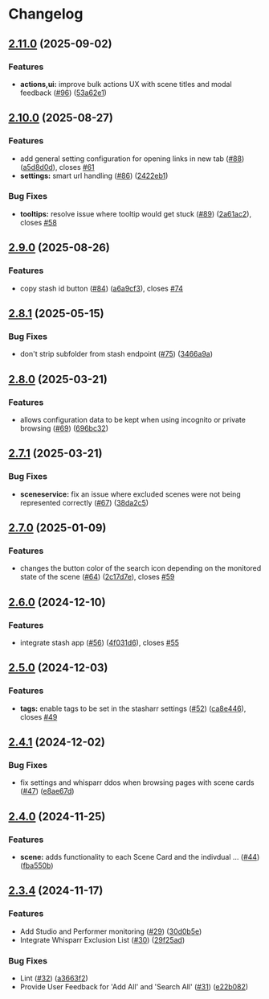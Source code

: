 # Changelog

## [2.11.0](https://github.com/enymawse/stasharr/compare/v2.10.0...v2.11.0) (2025-09-02)


### Features

* **actions,ui:** improve bulk actions UX with scene titles and modal feedback ([#96](https://github.com/enymawse/stasharr/issues/96)) ([53a62e1](https://github.com/enymawse/stasharr/commit/53a62e1034f1e756e2a3c7f94685a4c2987f50c7))

## [2.10.0](https://github.com/enymawse/stasharr/compare/v2.9.0...v2.10.0) (2025-08-27)


### Features

* add general setting configuration for opening links in new tab ([#88](https://github.com/enymawse/stasharr/issues/88)) ([a5d8d0d](https://github.com/enymawse/stasharr/commit/a5d8d0dd2782d15b5be7f75655a31f9d1cf0a4e2)), closes [#61](https://github.com/enymawse/stasharr/issues/61)
* **settings:** smart url handling ([#86](https://github.com/enymawse/stasharr/issues/86)) ([2422eb1](https://github.com/enymawse/stasharr/commit/2422eb19eac1807c49e945986f170adc014e7604))


### Bug Fixes

* **tooltips:** resolve issue where tooltip would get stuck ([#89](https://github.com/enymawse/stasharr/issues/89)) ([2a61ac2](https://github.com/enymawse/stasharr/commit/2a61ac24b85d3475f2cee3bae2ad8fb95e609745)), closes [#58](https://github.com/enymawse/stasharr/issues/58)

## [2.9.0](https://github.com/enymawse/stasharr/compare/v2.8.1...v2.9.0) (2025-08-26)


### Features

* copy stash id button ([#84](https://github.com/enymawse/stasharr/issues/84)) ([a6a9cf3](https://github.com/enymawse/stasharr/commit/a6a9cf3719c61f1e44462f58fa275a41401bd4e6)), closes [#74](https://github.com/enymawse/stasharr/issues/74)

## [2.8.1](https://github.com/enymawse/stasharr/compare/v2.8.0...v2.8.1) (2025-05-15)


### Bug Fixes

* don't strip subfolder from stash endpoint ([#75](https://github.com/enymawse/stasharr/issues/75)) ([3466a9a](https://github.com/enymawse/stasharr/commit/3466a9af92f6bcbbadf8f2650748c85bba305564))

## [2.8.0](https://github.com/enymawse/stasharr/compare/v2.7.1...v2.8.0) (2025-03-21)


### Features

* allows configuration data to be kept when using incognito or private browsing ([#69](https://github.com/enymawse/stasharr/issues/69)) ([696bc32](https://github.com/enymawse/stasharr/commit/696bc32bf779c62a31d20496621d79af79d18d49))

## [2.7.1](https://github.com/enymawse/stasharr/compare/v2.7.0...v2.7.1) (2025-03-21)


### Bug Fixes

* **sceneservice:** fix an issue where excluded scenes were not being represented correctly ([#67](https://github.com/enymawse/stasharr/issues/67)) ([38da2c5](https://github.com/enymawse/stasharr/commit/38da2c539edabbd9d69f7e8ecfe8ec5f2680955f))

## [2.7.0](https://github.com/enymawse/stasharr/compare/v2.6.0...v2.7.0) (2025-01-09)


### Features

* changes the button color of the search icon depending on the monitored state of the scene ([#64](https://github.com/enymawse/stasharr/issues/64)) ([2c17d7e](https://github.com/enymawse/stasharr/commit/2c17d7e5e5debdc7893fb0f4e2fcd4aca1121eb9)), closes [#59](https://github.com/enymawse/stasharr/issues/59)

## [2.6.0](https://github.com/enymawse/stasharr/compare/v2.5.0...v2.6.0) (2024-12-10)


### Features

* integrate stash app ([#56](https://github.com/enymawse/stasharr/issues/56)) ([4f031d6](https://github.com/enymawse/stasharr/commit/4f031d65223232ab072b7bb428536b74f87a9816)), closes [#55](https://github.com/enymawse/stasharr/issues/55)

## [2.5.0](https://github.com/enymawse/stasharr/compare/v2.4.1...v2.5.0) (2024-12-03)


### Features

* **tags:** enable tags to be set in the stasharr settings ([#52](https://github.com/enymawse/stasharr/issues/52)) ([ca8e446](https://github.com/enymawse/stasharr/commit/ca8e446dd3df9fe5f92b462f312f90e5ad743964)), closes [#49](https://github.com/enymawse/stasharr/issues/49)

## [2.4.1](https://github.com/enymawse/stasharr/compare/v2.4.0...v2.4.1) (2024-12-02)


### Bug Fixes

* fix settings and whisparr ddos when browsing pages with scene cards ([#47](https://github.com/enymawse/stasharr/issues/47)) ([e8ae67d](https://github.com/enymawse/stasharr/commit/e8ae67d02bb156b5c87c6a002834a0e7309da833))

## [2.4.0](https://github.com/enymawse/stasharr/compare/v2.3.4...v2.4.0) (2024-11-25)


### Features

* **scene:** adds functionality to each Scene Card and the indivdual … ([#44](https://github.com/enymawse/stasharr/issues/44)) ([fba550b](https://github.com/enymawse/stasharr/commit/fba550b21c31aabeeda997ce477a8fd83a34dbbc))

## [2.3.4](https://github.com/enymawse/stasharr/compare/v2.3.3...v2.3.4) (2024-11-17)


### Features

* Add Studio and Performer monitoring ([#29](https://github.com/enymawse/stasharr/issues/29)) ([30d0b5e](https://github.com/enymawse/stasharr/commit/30d0b5eaa0bdbf0f975d0655e168c85b768046d1))
* Integrate Whisparr Exclusion List ([#30](https://github.com/enymawse/stasharr/issues/30)) ([29f25ad](https://github.com/enymawse/stasharr/commit/29f25adf95d768668c2fea08f772027f5bad7da0))


### Bug Fixes

* Lint ([#32](https://github.com/enymawse/stasharr/issues/32)) ([a3663f2](https://github.com/enymawse/stasharr/commit/a3663f26e4b46a36b8389c900b2b717e6cff8354))
* Provide User Feedback for 'Add All' and 'Search All' ([#31](https://github.com/enymawse/stasharr/issues/31)) ([e22b082](https://github.com/enymawse/stasharr/commit/e22b082a8b08f3d614700189ca565b1aa45ee18c))
